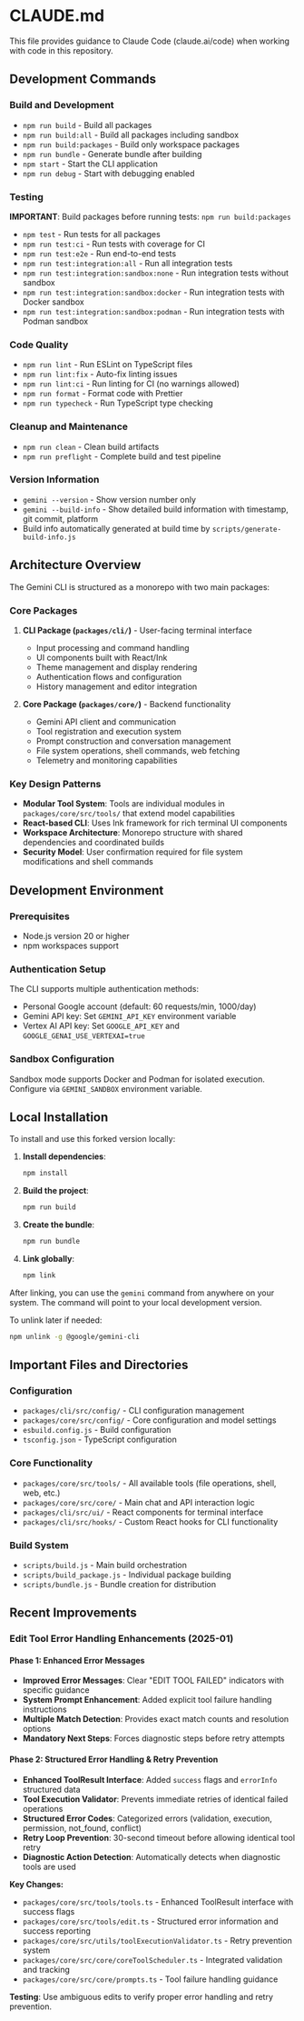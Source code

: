 # CLAUDE.md

This file provides guidance to Claude Code (claude.ai/code) when working with code in this repository.

## Development Commands

### Build and Development
- `npm run build` - Build all packages
- `npm run build:all` - Build all packages including sandbox
- `npm run build:packages` - Build only workspace packages
- `npm run bundle` - Generate bundle after building
- `npm start` - Start the CLI application
- `npm run debug` - Start with debugging enabled

### Testing
**IMPORTANT**: Build packages before running tests: `npm run build:packages`

- `npm test` - Run tests for all packages
- `npm run test:ci` - Run tests with coverage for CI
- `npm run test:e2e` - Run end-to-end tests
- `npm run test:integration:all` - Run all integration tests
- `npm run test:integration:sandbox:none` - Run integration tests without sandbox
- `npm run test:integration:sandbox:docker` - Run integration tests with Docker sandbox
- `npm run test:integration:sandbox:podman` - Run integration tests with Podman sandbox

### Code Quality
- `npm run lint` - Run ESLint on TypeScript files
- `npm run lint:fix` - Auto-fix linting issues
- `npm run lint:ci` - Run linting for CI (no warnings allowed)
- `npm run format` - Format code with Prettier
- `npm run typecheck` - Run TypeScript type checking

### Cleanup and Maintenance
- `npm run clean` - Clean build artifacts
- `npm run preflight` - Complete build and test pipeline

### Version Information
- `gemini --version` - Show version number only
- `gemini --build-info` - Show detailed build information with timestamp, git commit, platform
- Build info automatically generated at build time by `scripts/generate-build-info.js`

## Architecture Overview

The Gemini CLI is structured as a monorepo with two main packages:

### Core Packages
1. **CLI Package (`packages/cli/`)** - User-facing terminal interface
   - Input processing and command handling
   - UI components built with React/Ink
   - Theme management and display rendering
   - Authentication flows and configuration
   - History management and editor integration

2. **Core Package (`packages/core/`)** - Backend functionality
   - Gemini API client and communication
   - Tool registration and execution system
   - Prompt construction and conversation management
   - File system operations, shell commands, web fetching
   - Telemetry and monitoring capabilities

### Key Design Patterns
- **Modular Tool System**: Tools are individual modules in `packages/core/src/tools/` that extend model capabilities
- **React-based CLI**: Uses Ink framework for rich terminal UI components
- **Workspace Architecture**: Monorepo structure with shared dependencies and coordinated builds
- **Security Model**: User confirmation required for file system modifications and shell commands

## Development Environment

### Prerequisites
- Node.js version 20 or higher
- npm workspaces support

### Authentication Setup
The CLI supports multiple authentication methods:
- Personal Google account (default: 60 requests/min, 1000/day)
- Gemini API key: Set `GEMINI_API_KEY` environment variable
- Vertex AI API key: Set `GOOGLE_API_KEY` and `GOOGLE_GENAI_USE_VERTEXAI=true`

### Sandbox Configuration
Sandbox mode supports Docker and Podman for isolated execution. Configure via `GEMINI_SANDBOX` environment variable.

## Local Installation

To install and use this forked version locally:

1. **Install dependencies**:
   ```bash
   npm install
   ```

2. **Build the project**:
   ```bash
   npm run build
   ```

3. **Create the bundle**:
   ```bash
   npm run bundle
   ```

4. **Link globally**:
   ```bash
   npm link
   ```

After linking, you can use the `gemini` command from anywhere on your system. The command will point to your local development version.

To unlink later if needed:
```bash
npm unlink -g @google/gemini-cli
```

## Important Files and Directories

### Configuration
- `packages/cli/src/config/` - CLI configuration management
- `packages/core/src/config/` - Core configuration and model settings
- `esbuild.config.js` - Build configuration
- `tsconfig.json` - TypeScript configuration

### Core Functionality
- `packages/core/src/tools/` - All available tools (file operations, shell, web, etc.)
- `packages/core/src/core/` - Main chat and API interaction logic
- `packages/cli/src/ui/` - React components for terminal interface
- `packages/cli/src/hooks/` - Custom React hooks for CLI functionality

### Build System
- `scripts/build.js` - Main build orchestration
- `scripts/build_package.js` - Individual package building
- `scripts/bundle.js` - Bundle creation for distribution

## Recent Improvements

### Edit Tool Error Handling Enhancements (2025-01)

#### Phase 1: Enhanced Error Messages
- **Improved Error Messages**: Clear "EDIT TOOL FAILED" indicators with specific guidance
- **System Prompt Enhancement**: Added explicit tool failure handling instructions
- **Multiple Match Detection**: Provides exact match counts and resolution options
- **Mandatory Next Steps**: Forces diagnostic steps before retry attempts

#### Phase 2: Structured Error Handling & Retry Prevention
- **Enhanced ToolResult Interface**: Added `success` flags and `errorInfo` structured data
- **Tool Execution Validator**: Prevents immediate retries of identical failed operations
- **Structured Error Codes**: Categorized errors (validation, execution, permission, not_found, conflict)
- **Retry Loop Prevention**: 30-second timeout before allowing identical tool retry
- **Diagnostic Action Detection**: Automatically detects when diagnostic tools are used

**Key Changes:**
- `packages/core/src/tools/tools.ts` - Enhanced ToolResult interface with success flags
- `packages/core/src/tools/edit.ts` - Structured error information and success reporting
- `packages/core/src/utils/toolExecutionValidator.ts` - Retry prevention system
- `packages/core/src/core/coreToolScheduler.ts` - Integrated validation and tracking
- `packages/core/src/core/prompts.ts` - Tool failure handling guidance

**Testing**: Use ambiguous edits to verify proper error handling and retry prevention.